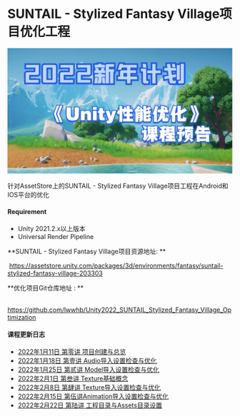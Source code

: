 # SUNTAIL - Stylized Fantasy Village项目优化工程
![Unity性能优化 课程预告](./Documents/Pics/00.png)

针对AssetStore上的SUNTAIL - Stylized Fantasy Village项目工程在Android和IOS平台的优化

#### Requirement

- Unity 2021.2.x以上版本
- Universal Render Pipeline

**SUNTAIL - Stylized Fantasy Village项目资源地址: ** 

​	https://assetstore.unity.com/packages/3d/environments/fantasy/suntail-stylized-fantasy-village-203303

**优化项目Git仓库地址 : **

​	 https://github.com/lwwhb/Unity2022_SUNTAIL_Stylized_Fantasy_Village_Optimization

#### 课程更新日志

* [2022年1月11日 第零讲 项目创建与总览](https://github.com/lwwhb/Unity2022_SUNTAIL_Stylized_Fantasy_Village_Optimization/blob/main/Documents/2022%E5%B9%B41%E6%9C%8811%E6%97%A5%20%E7%AC%AC%E9%9B%B6%E8%AE%B2%20%E9%A1%B9%E7%9B%AE%E5%88%9B%E5%BB%BA%E4%B8%8E%E6%80%BB%E8%A7%88.md)
* [2022年1月18日 第壹讲 Audio导入设置检查与优化](https://github.com/lwwhb/Unity2022_SUNTAIL_Stylized_Fantasy_Village_Optimization/blob/main/Documents/2022%E5%B9%B41%E6%9C%8818%E6%97%A5%20%E7%AC%AC%E5%A3%B9%E8%AE%B2%20Audio%E5%AF%BC%E5%85%A5%E8%AE%BE%E7%BD%AE%E6%A3%80%E6%9F%A5%E4%B8%8E%E4%BC%98%E5%8C%96.md)
* [2022年1月25日 第贰讲 Model导入设置检查与优化](https://github.com/lwwhb/Unity2022_SUNTAIL_Stylized_Fantasy_Village_Optimization/blob/main/Documents/2022%E5%B9%B41%E6%9C%8825%E6%97%A5%20%E7%AC%AC%E8%B4%B0%E8%AE%B2%20Model%E5%AF%BC%E5%85%A5%E8%AE%BE%E7%BD%AE%E6%A3%80%E6%9F%A5%E4%B8%8E%E4%BC%98%E5%8C%96.md)
* [2022年2月1日 第叁讲 Texture基础概念](https://github.com/lwwhb/Unity2022_SUNTAIL_Stylized_Fantasy_Village_Optimization/blob/main/Documents/2022%E5%B9%B42%E6%9C%881%E6%97%A5%20%E7%AC%AC%E5%8F%81%E8%AE%B2%20Texture%E5%9F%BA%E7%A1%80%E6%A6%82%E5%BF%B5%E4%BB%8B%E7%BB%8D.md)
* [2022年2月8日 第肆讲 Texture导入设置检查与优化](https://github.com/lwwhb/Unity2022_SUNTAIL_Stylized_Fantasy_Village_Optimization/blob/main/Documents/2022%E5%B9%B42%E6%9C%888%E6%97%A5%20%E7%AC%AC%E8%82%86%E8%AE%B2%20Texture%E5%AF%BC%E5%85%A5%E8%AE%BE%E7%BD%AE%E6%A3%80%E6%9F%A5%E4%B8%8E%E4%BC%98%E5%8C%96.md)
* [2022年2月15日 第伍讲Animation导入设置检查与优化](https://github.com/lwwhb/Unity2022_SUNTAIL_Stylized_Fantasy_Village_Optimization/blob/main/Documents/2022%E5%B9%B42%E6%9C%8815%E6%97%A5%20%E7%AC%AC%E4%BC%8D%E8%AE%B2%20Animation%E5%AF%BC%E5%85%A5%E8%AE%BE%E7%BD%AE%E6%A3%80%E6%9F%A5%E4%B8%8E%E4%BC%98%E5%8C%96.md)
* [2022年2月22日 第陆讲 工程目录与Assets目录设置](https://github.com/lwwhb/Unity2022_SUNTAIL_Stylized_Fantasy_Village_Optimization/blob/main/Documents/2022%E5%B9%B42%E6%9C%8822%E6%97%A5%20%E7%AC%AC%E9%99%86%E8%AE%B2%20%E5%B7%A5%E7%A8%8B%E7%9B%AE%E5%BD%95%E4%B8%8EAssets%E7%9B%AE%E5%BD%95%E8%AE%BE%E7%BD%AE.md)


